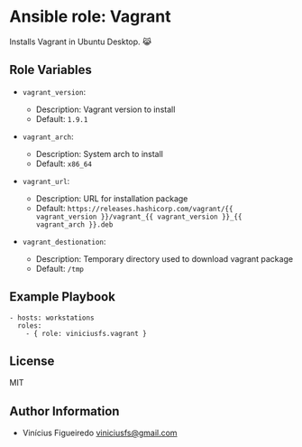 # Ansible role: Vagrant

Installs Vagrant in Ubuntu Desktop. :joy_cat:


## Role Variables

* `vagrant_version`:
    - Description: Vagrant version to install
    - Default: `1.9.1`

* `vagrant_arch`:
    - Description: System arch to install
    - Default: `x86_64`

* `vagrant_url`:
    - Description: URL for installation package
    - Default: `https://releases.hashicorp.com/vagrant/{{ vagrant_version }}/vagrant_{{ vagrant_version }}_{{ vagrant_arch }}.deb`

* `vagrant_destionation`:
    - Description: Temporary directory used to download vagrant package
    - Default: `/tmp`

## Example Playbook

    - hosts: workstations
      roles:
        - { role: viniciusfs.vagrant }


## License

MIT


## Author Information

* Vinícius Figueiredo <viniciusfs@gmail.com>
